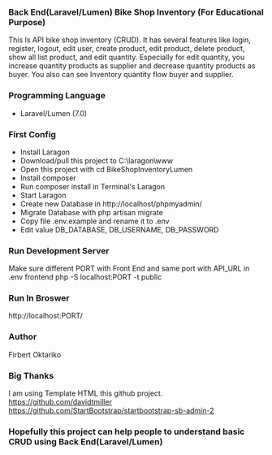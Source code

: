 ### Back End(Laravel/Lumen) Bike Shop Inventory (For Educational Purpose)
This Is API bike shop inventory (CRUD). It has several features like login, register, logout, edit user, create product, edit product, delete product, show all list product, and edit quantity. Especially for edit quantity, you increase quantity products as supplier and decrease quantity products as buyer. You also can see Inventory quantity flow buyer and supplier.

### Programming Language
- Laravel/Lumen (7.0)

### First Config
- Install Laragon
- Download/pull this project to C:\laragon\www
- Open this project with cd BikeShopInventoryLumen
- Install composer
- Run composer install in Terminal's Laragon
- Start Laragon
- Create new Database in http://localhost/phpmyadmin/
- Migrate Database with php artisan migrate
- Copy file .env.example and rename it to .env
- Edit value DB_DATABASE, DB_USERNAME, DB_PASSWORD

### Run Development Server
Make sure different PORT with Front End and same port with API_URL in .env frontend
php -S localhost:PORT -t public 

### Run In Broswer
http://localhost:PORT/

### Author 
Firbert Oktariko 

### Big Thanks 
I am using Template HTML this github project.
https://github.com/davidtmiller
https://github.com/StartBootstrap/startbootstrap-sb-admin-2 

### Hopefully this project can help people to understand basic CRUD using Back End(Laravel/Lumen)
